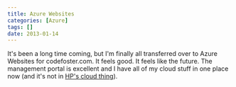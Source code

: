 ```yaml
---
title: Azure Websites
categories: [Azure]
tags: []
date: 2013-01-14
---
```


It&#39;s been a long time coming, but I&#39;m finally all transferred over to Azure Websites for codefoster.com. It feels good. It feels like the future. The management portal is excellent and I have all of my cloud stuff in one place now (and it&#39;s not in [HP&#39;s cloud thing](http://www.youtube.com/watch?v=Tc_J3_SQp6M)).